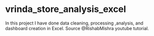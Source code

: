 # vrinda_store_analysis_excel
In this project I have done data cleaning, processing ,analysis, and dashboard creation in Excel. Source @RishabMishra youtube tutorial.
